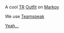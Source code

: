 A cool [TR](/TR "wikilink") [Outfit](/Outfit "wikilink") on
[Markov](/Markov "wikilink")

We use [Teamspeak](/Teamspeak "wikilink")

[Yeah...](http://myplanetside.station.sony.com/outfit.jsp?outfitId=16355&worldId=3)
